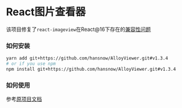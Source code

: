 # React图片查看器

该项目修复了`react-imageview`在React@16下存在的[兼容性问题](https://github.com/AlloyTeam/AlloyViewer/issues/10)

### 如何安装

```bash
yarn add git+https://github.com/hansnow/AlloyViewer.git#v1.3.4
# or if you use npm
npm install git+https://github.com/hansnow/AlloyViewer.git#v1.3.4
```

### 如何使用

参考[原项目文档](https://github.com/AlloyTeam/AlloyViewer)
